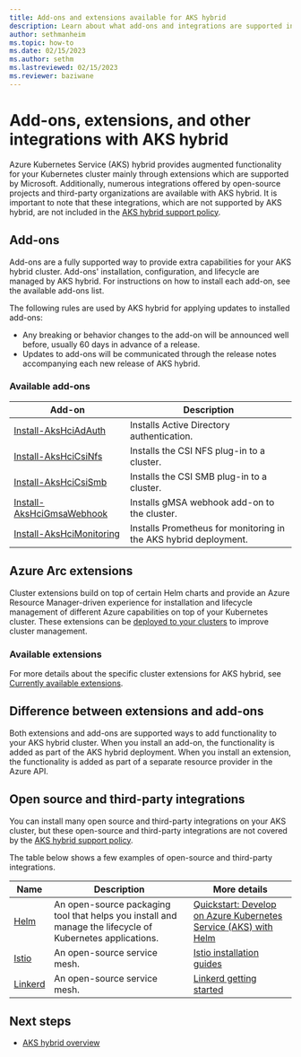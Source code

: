 ```yaml
---
title: Add-ons and extensions available for AKS hybrid
description: Learn about what add-ons and integrations are supported in AKS hybrid
author: sethmanheim
ms.topic: how-to
ms.date: 02/15/2023
ms.author: sethm 
ms.lastreviewed: 02/15/2023
ms.reviewer: baziwane
---
```


# Add-ons, extensions, and other integrations with AKS hybrid

Azure Kubernetes Service (AKS) hybrid provides augmented functionality for your Kubernetes cluster mainly through extensions which are supported by Microsoft. Additionally, numerous integrations offered by open-source projects and third-party organizations are available with AKS hybrid. It is important to note that these integrations, which are not supported by AKS hybrid, are not included in the [AKS hybrid support policy](support-policies.md).

## Add-ons

Add-ons are a fully supported way to provide extra capabilities for your AKS hybrid cluster. Add-ons' installation, configuration, and lifecycle are managed by AKS hybrid. For instructions on how to install each add-on, see the available add-ons list.

The following rules are used by AKS hybrid for applying updates to installed add-ons:

- Any breaking or behavior changes to the add-on will be announced well before, usually 60 days in advance of a release.
- Updates to add-ons will be communicated through the release notes accompanying each new release of AKS hybrid.

### Available add-ons

| Add-on                           | Description                                                  |
|--------------------------------------|------------------------------------------------------------------|
| [Install-AksHciAdAuth](reference/ps/install-akshciadauth.md)      | Installs Active Directory authentication.                        |
| [Install-AksHciCsiNfs](reference/ps/install-akshcicsinfs.md)      | Installs the CSI NFS plug-in to a cluster.                       |
| [Install-AksHciCsiSmb](reference/ps/install-akshcicsismb.md)      | Installs the CSI SMB plug-in to a cluster.                       |
| [Install-AksHciGmsaWebhook](reference/ps/install-akshcigmsawebhook.md) | Installs gMSA webhook add-on to the cluster.                     |
| [Install-AksHciMonitoring](reference/ps/install-akshcimonitoring.md)  | Installs Prometheus for monitoring in the AKS hybrid deployment. |

## Azure Arc extensions

Cluster extensions build on top of certain Helm charts and provide an Azure Resource Manager-driven experience for installation and lifecycle
management of different Azure capabilities on top of your Kubernetes cluster. These extensions can be [deployed to your clusters](/azure/azure-arc/kubernetes/extensions) to improve cluster management.

### Available extensions

For more details about the specific cluster extensions for AKS hybrid, see [Currently available extensions](/azure/azure-arc/kubernetes/extensions-release).

## Difference between extensions and add-ons

Both extensions and add-ons are supported ways to add functionality to your AKS hybrid cluster. When you install an add-on, the functionality
is added as part of the AKS hybrid deployment. When you install an extension, the functionality is added as part of a separate resource provider in the Azure API.

## Open source and third-party integrations

You can install many open source and third-party integrations on your AKS cluster, but these open-source and third-party integrations are not
covered by the [AKS hybrid support policy](support-policies.md).

The table below shows a few examples of open-source and third-party integrations.

| Name                | Description                                                                                           | More details                                                                                                                                                               |
|-------------------------|-----------------------------------------------------------------------------------------------------------|--------------------------------------------------------------------------------------------------------------------------------------------------------------------------------|
| [Helm](https://helm.sh/)         | An open-source packaging tool that helps you install and manage the lifecycle of Kubernetes applications. | [Quickstart: Develop on Azure Kubernetes Service (AKS) with Helm](/azure/aks/quickstart-helm)                                                                                                     |
| [Istio](https://istio.io/)        | An open-source service mesh.                                                                              | [Istio installation guides](https://istio.io/latest/docs/setup/install/)                                                                                                                                        |
| [Linkerd](https://linkerd.io/)      | An open-source service mesh.                                                                              | [Linkerd getting started](https://linkerd.io/getting-started/)                                                                                                                                             |

## Next steps

- [AKS hybrid overview](aks-hybrid-options-overview.md)
